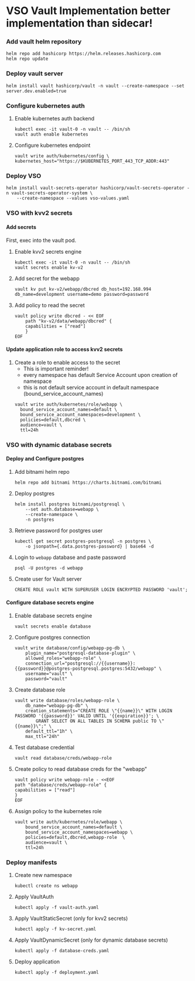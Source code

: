 # VSO Vault Implementation better implementation than sidecar!

### Add vault helm repository
```
helm repo add hashicorp https://helm.releases.hashicorp.com
helm repo update
```

### Deploy vault server
```
helm install vault hashicorp/vault -n vault --create-namespace --set server.dev.enabled=true
```

### Configure kubernetes auth

1. Enable kubernetes auth backend
    ```
    kubectl exec -it vault-0 -n vault -- /bin/sh
    vault auth enable kubernetes
    ```
2. Configure kubernetes endpoint
    ```
    vault write auth/kubernetes/config \
    kubernetes_host="https://$KUBERNETES_PORT_443_TCP_ADDR:443"
    ```

### Deploy VSO
```
helm install vault-secrets-operator hashicorp/vault-secrets-operator -n vault-secrets-operator-system \
    --create-namespace --values vso-values.yaml
```

### VSO with kvv2 secrets

#### Add secrets
First, exec into the vault pod.
1. Enable kvv2 secrets engine
    ```
    kubectl exec -it vault-0 -n vault -- /bin/sh
    vault secrets enable kv-v2
    ```
2. Add secret for the webapp
    ```
    vault kv put kv-v2/webapp/dbcred db_host=192.168.994 db_name=development username=demo password=password
    ```
3. Add policy to read the secret
    ```
    vault policy write dbcred - << EOF
        path "kv-v2/data/webapp/dbcred" {
        capabilities = ["read"]
        }
    EOF
    ```

#### Update application role to access kvv2 secrets

1. Create a role to enable access to the secret
   *  This is important reminder!
   *  every namespace has default Service Account upon creation of namespace
   *  this is not default service account in default namespace (bound_service_account_names)
    ```
    vault write auth/kubernetes/role/webapp \
      bound_service_account_names=default \           
      bound_service_account_namespaces=development \ 
      policies=default,dbcred \
      audience=vault \
      ttl=24h
    ```

### VSO with dynamic database secrets

#### Deploy and Configure postgres
1. Add bitnami helm repo
    ```
    helm repo add bitnami https://charts.bitnami.com/bitnami
    ```

2. Deploy postgres
    ```
    helm install postgres bitnami/postgresql \
        --set auth.database=webapp \
        --create-namespace \
        -n postgres
    ```
3. Retrieve password for postgres user
    ```
    kubectl get secret postgres-postgresql -n postgres \
        -o jsonpath={.data.postgres-password} | base64 -d
    ```

4. Login to `webapp` database and paste password
    ```
    psql -U postgres -d webapp
    ```
5. Create user for Vault server
    ```
    CREATE ROLE vault WITH SUPERUSER LOGIN ENCRYPTED PASSWORD 'vault';
    ```

#### Configure database secrets engine
1. Enable database secrets engine
    ```
    vault secrets enable database
    ```
2. Configure postgres connection
    ```
    vault write database/config/webapp-pg-db \
        plugin_name="postgresql-database-plugin" \
        allowed_roles="webapp-role" \
        connection_url="postgresql://{{username}}:{{password}}@postgres-postgresql.postgres:5432/webapp" \
        username="vault" \
        password="vault"
    ```
3. Create database role
    ```
    vault write database/roles/webapp-role \
        db_name="webapp-pg-db" \
        creation_statements="CREATE ROLE \"{{name}}\" WITH LOGIN PASSWORD '{{password}}' VALID UNTIL '{{expiration}}'; \
            GRANT SELECT ON ALL TABLES IN SCHEMA public TO \"{{name}}\";" \
        default_ttl="1h" \
        max_ttl="24h"
    ```
4. Test database credential
    ```
    vault read database/creds/webapp-role
    ```
5. Create policy to read database creds for the "webapp"
    ```
    vault policy write webapp-role - <<EOF
    path "database/creds/webapp-role" {
    capabilities = ["read"]
    }
    EOF
    ```
6. Assign policy to the kubernetes role
    ```
    vault write auth/kubernetes/role/webapp \
        bound_service_account_names=default \
        bound_service_account_namespaces=webapp \
        policies=default,dbcred,webapp-role  \
        audience=vault \
        ttl=24h
    ```

### Deploy manifests
1. Create new namespace
    ```
    kubectl create ns webapp
    ```
2. Apply VaultAuth
    ```
    kubectl apply -f vault-auth.yaml
    ```
3. Apply VaultStaticSecret (only for kvv2 secrets)
    ```
    kubectl apply -f kv-secret.yaml
    ```
4. Apply VaultDynamicSecret (only for dynamic database secrets)
    ```
    kubectl apply -f database-creds.yaml
    ```
5. Deploy application
    ```
    kubectl apply -f deployment.yaml
    ```
